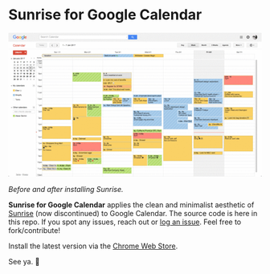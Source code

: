 # Sunrise for Google Calendar

![image](https://raw.githubusercontent.com/ellenli/sunrise/master/cws-assets/sunrise-1.1.6.gif)

*Before and after installing Sunrise.*

**Sunrise for Google Calendar** applies the clean and minimalist aesthetic of [Sunrise](http://blog.sunrise.am/post/90663314504/sunrise-for-mac) (now discontinued) to Google Calendar. The source code is here in this repo. If you spot any issues, reach out or [log an issue](https://github.com/ellenli/sunrise/issues/new). Feel free to fork/contribute!

Install the latest version via the [Chrome Web Store](https://chrome.google.com/webstore/detail/sunrise-for-google-calend/fmjolpmacffkcohajfojifclfhcignem).

See ya. :wave:
